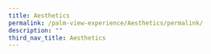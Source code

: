 ```yaml
---
title: Aesthetics
permalink: /palm-view-experience/Aesthetics/permalink/
description: ""
third_nav_title: Aesthetics
---
```

